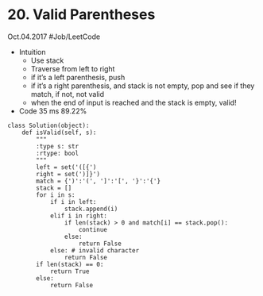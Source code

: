# 20. Valid Parentheses
Oct.04.2017
#Job/LeetCode
- Intuition
	- Use stack
	- Traverse from left to right
	- if it’s a left parenthesis, push 
	- if it’s a right parenthesis, and stack is not empty, pop and see if they match, if not, not valid
	- when the end of input is reached and the stack is empty, valid!
- Code 35 ms 89.22%
```
class Solution(object):
    def isValid(self, s):
        """
        :type s: str
        :rtype: bool
        """
        left = set('([{')
        right = set(')]}')
        match = {')':'(', ']':'[', '}':'{'}
        stack = []
        for i in s:
            if i in left:
                stack.append(i)
            elif i in right:
                if len(stack) > 0 and match[i] == stack.pop():
                    continue
                else:
                    return False
            else: # invalid character
                return False
        if len(stack) == 0:
            return True
        else:
            return False
```
